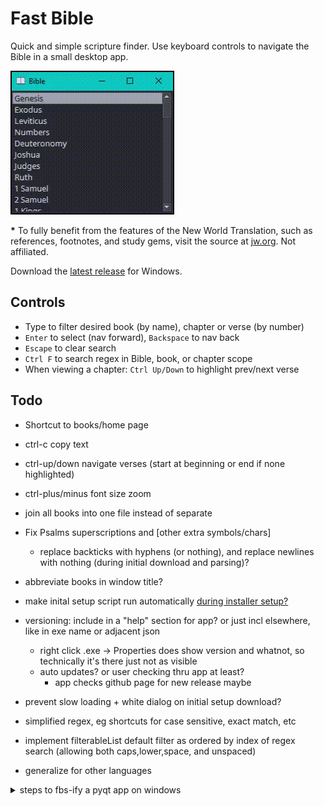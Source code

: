 # Fast Bible

Quick and simple scripture finder. Use keyboard controls to navigate the Bible in a small desktop app.

![demo screencapture](docs/demo.gif)

__\*__  To fully benefit from the features of the New World Translation, such as references, footnotes, and study gems, visit the source at [jw.org](https://jw.org). Not affiliated.

Download the [latest release](https://github.com/wong-justin/fast-bible/releases/latest) for Windows.

## Controls

- Type to filter desired book (by name), chapter or verse (by number)
- `Enter` to select (nav forward), `Backspace` to nav back
- `Escape` to clear search
- `Ctrl F` to search regex in Bible, book, or chapter scope
- When viewing a chapter: `Ctrl Up/Down` to highlight prev/next verse

## Todo
- Shortcut to books/home page
- ctrl-c copy text
- ctrl-up/down navigate verses (start at beginning or end if none highlighted)
- ctrl-plus/minus font size zoom
- join all books into one file instead of separate
- Fix Psalms superscriptions and [other extra symbols/chars]
  - replace backticks with hyphens (or nothing), and replace newlines with nothing (during initial download and parsing)?
- abbreviate books in window title?

- make inital setup script run automatically [during installer setup?](https://nsis.sourceforge.io/Simple_tutorials)
- versioning: include in a "help" section for app? or just incl elsewhere, like in exe name or adjacent json
  - right click .exe -> Properties does show version and whatnot, so technically it's there just not as visible
  - auto updates? or user checking thru app at least?
    - app checks github page for new release maybe
- prevent slow loading + white dialog on initial setup download?
- simplified regex, eg shortcuts for case sensitive, exact match, etc
- implement filterableList default filter as ordered by index of regex search (allowing both caps,lower,space, and unspaced)

- generalize for other languages

<details>
<summary>steps to fbs-ify a pyqt app on windows</summary>

- install python 3.5 or 3.6 on system (necessary b/c fbs version limit)
  - [binary installers](https://www.python.org/downloads/release/python-368/) easier than building from source .tgz files
- create virtualenv with that python version: `virtualenv -p <path/to/python/36> ./env`
  - python maybe at `C:\Users\<user>\AppData\Local\Programs\Python\Python36`
`
- activate venv (`scripts/activate.bat`)
- `pip install` `fbs` and other packages (PyQt5, etc)
- follow fbs getting started [instructions](https://build-system.fman.io/manual/), like `fbs startproject`
  - restructure relative dirs to be in `src/main/resources`
  - refactor code referencing relative paths as `appctxt.get_resource([resources/]'path/to/file')`
  - replace main/app.py code final lines, mainly `appctxt.app.exec_()`
- `fbs run` to run app during testing (shortcut for `python src/main/python/[app].py`)
- `fbs freeze` to create `target/` installation dir
- `fbs installer` to make a setup wizard .exe after freeze; created next to `target/` dir

If errors on running packaged code, like `Failed to execute script main`, rebuild with `fbs freeze --debug` and it will log output on next run. Some of my errors:
  - doing minimal install of NSIS (windows installer creation); it needs all the components checked, eg. Modern GUI
  - trying my own directory structure, different from `src/main/resources/...` (`fbs freeze` doesn't recognize anything else)
  - not refactoring some relative paths into `appctxt.get_resource('rel/path')`

</details>

<!-- app name ideas: scripture snag??? -->

